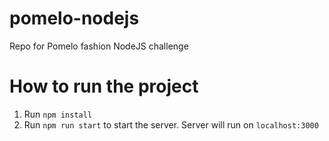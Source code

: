 # pomelo-nodejs
Repo for Pomelo fashion NodeJS challenge

# How to run the project
1. Run `npm install`
2. Run `npm run start` to start the server. Server will run on `localhost:3000`